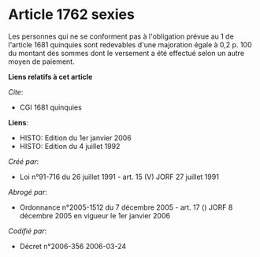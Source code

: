 # Article 1762 sexies

Les personnes qui ne se conforment pas à l'obligation prévue au 1 de l'article 1681 quinquies sont redevables d'une
majoration égale à 0,2 p. 100 du montant des sommes dont le versement a été effectué selon un autre moyen de paiement.

**Liens relatifs à cet article**

_Cite_:

  - CGI 1681 quinquies

**Liens**:

  - HISTO: Edition du 1er janvier 2006
  - HISTO: Edition du 4 juillet 1992

_Créé par_:

  - Loi n°91-716 du 26 juillet 1991 - art. 15 (V) JORF 27 juillet 1991

_Abrogé par_:

  - Ordonnance n°2005-1512 du 7 décembre 2005 - art. 17 () JORF 8 décembre 2005 en vigueur le 1er janvier 2006

_Codifié par_:

  - Décret n°2006-356 2006-03-24
